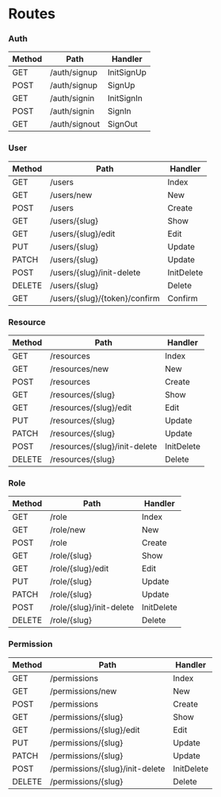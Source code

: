 # Routes

### Auth

| Method | Path          | Handler    |
|--------|---------------|------------|
| GET    | /auth/signup  | InitSignUp |
| POST   | /auth/signup  | SignUp     |
| GET    | /auth/signin  | InitSignIn |
| POST   | /auth/signin  | SignIn     |
| GET    | /auth/signout | SignOut    |

### User

| Method | Path                          | Handler    |
|--------|-------------------------------|------------|
| GET    | /users                        | Index      |
| GET    | /users/new                    | New        |
| POST   | /users                        | Create     |
| GET    | /users/{slug}                 | Show       |
| GET    | /users/{slug}/edit            | Edit       |
| PUT    | /users/{slug}                 | Update     |
| PATCH  | /users/{slug}                 | Update     |
| POST   | /users/{slug}/init-delete     | InitDelete |
| DELETE | /users/{slug}                 | Delete     |
| GET    | /users/{slug}/{token}/confirm | Confirm    |


### Resource

| Method | Path                              | Handler    |
|--------|-----------------------------------|------------|
| GET    | /resources                        | Index      |
| GET    | /resources/new                    | New        |
| POST   | /resources                        | Create     |
| GET    | /resources/{slug}                 | Show       |
| GET    | /resources/{slug}/edit            | Edit       |
| PUT    | /resources/{slug}                 | Update     |
| PATCH  | /resources/{slug}                 | Update     |
| POST   | /resources/{slug}/init-delete     | InitDelete |
| DELETE | /resources/{slug}                 | Delete     |


### Role

| Method | Path                         | Handler    |
|--------|------------------------------|------------|
| GET    | /role                        | Index      |
| GET    | /role/new                    | New        |
| POST   | /role                        | Create     |
| GET    | /role/{slug}                 | Show       |
| GET    | /role/{slug}/edit            | Edit       |
| PUT    | /role/{slug}                 | Update     |
| PATCH  | /role/{slug}                 | Update     |
| POST   | /role/{slug}/init-delete     | InitDelete |
| DELETE | /role/{slug}                 | Delete     |


### Permission

| Method | Path                              | Handler    |
|--------|-----------------------------------|------------|
| GET    | /permissions                        | Index      |
| GET    | /permissions/new                    | New        |
| POST   | /permissions                        | Create     |
| GET    | /permissions/{slug}                 | Show       |
| GET    | /permissions/{slug}/edit            | Edit       |
| PUT    | /permissions/{slug}                 | Update     |
| PATCH  | /permissions/{slug}                 | Update     |
| POST   | /permissions/{slug}/init-delete     | InitDelete |
| DELETE | /permissions/{slug}                 | Delete     |
